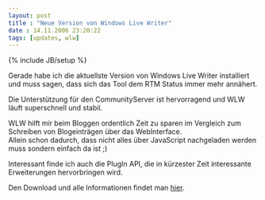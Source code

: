 ```yaml
---
layout: post
title : "Neue Version von Windows Live Writer"
date : 14.11.2006 23:20:22
tags: [updates, wlw]
---
```

{% include JB/setup %}

Gerade habe ich die aktuellste Version von Windows Live Writer installiert und muss sagen, dass sich das Tool dem RTM Status immer mehr annähert.

Die Unterstützung für den CommunityServer ist hervorragend und WLW läuft superschnell und stabil.

WLW hilft mir beim Bloggen ordentlich Zeit zu sparen im Vergleich zum Schreiben von Blogeinträgen über das WebInterface.  
Allein schon dadurch, dass nicht alles über JavaScript nachgeladen werden muss sondern einfach da ist ;)

Interessant finde ich auch die PlugIn API, die in kürzester Zeit interessante Erweiterungen hervorbringen wird.

Den Download und alle Informationen findet man [hier](http://windowslivewriter.spaces.live.com/).
